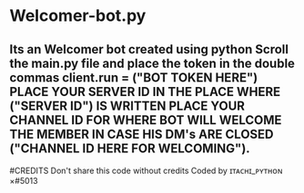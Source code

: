 # Welcomer-bot.py
Its an Welcomer bot created using python 
Scroll the main.py file and place the token in the double commas client.run = ("BOT TOKEN HERE")
PLACE YOUR SERVER ID IN THE PLACE WHERE ("SERVER ID") IS WRITTEN
PLACE YOUR CHANNEL ID FOR WHERE BOT WILL WELCOME THE MEMBER IN CASE HIS DM's ARE CLOSED ("CHANNEL ID HERE FOR WELCOMING").
------------------------------------------------------------------------------------------------------------------------------------
#CREDITS
Don't share this code without credits
Coded by ɪᴛᴀᴄʜɪ_ᴘʏᴛʜᴏɴ ×#5013
